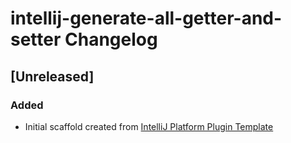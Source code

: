 <!-- Keep a Changelog guide -> https://keepachangelog.com -->

# intellij-generate-all-getter-and-setter Changelog

## [Unreleased]
### Added
- Initial scaffold created from [IntelliJ Platform Plugin Template](https://github.com/JetBrains/intellij-platform-plugin-template)
